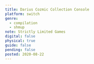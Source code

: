 ```yaml
---
title: Darius Cozmic Collection Console
platform: switch
genre:
  - compilation
  - shmup
note: Strictly Limited Games
digital: false
physical: true
guide: false
pending: false
posted: 2020-08-22
---
```

